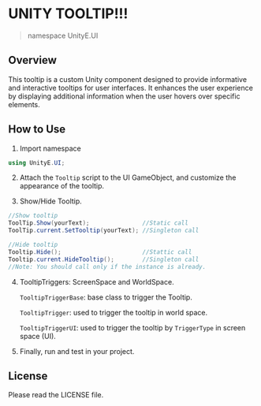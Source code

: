 # UNITY TOOLTIP!!!
> namespace UnityE.UI

## Overview
This tooltip is a custom Unity component designed to provide informative and interactive tooltips for user interfaces. It enhances the user experience by displaying additional information when the user hovers over specific elements.

## How to Use
1. Import namespace
```c#
using UnityE.UI;
```
2. Attach the `Tooltip` script to the UI GameObject, and customize the appearance of the tooltip.

3. Show/Hide Tooltip.
 ```C#
//Show tooltip
ToolTip.Show(yourText);               //Static call
ToolTip.current.SetTooltip(yourText); //Singleton call

//Hide tooltip
Tooltip.Hide();                       //Stattic call
Tooltip.current.HideTooltip();        //Singleton call
//Note: You should call only if the instance is already.
 ```
4. TooltipTriggers: ScreenSpace and WorldSpace.
   
   `TooltipTriggerBase`: base class to trigger the Tooltip.
   
   `TooltipTrigger`: used to trigger the tooltip in world space.
   
   `TooltipTriggerUI`: used to trigger the tooltip by `TriggerType` in screen space (UI).
6. Finally, run and test in your project.

## License
Please read the LICENSE file.
